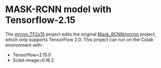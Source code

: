 # MASK-RCNN model with Tensorflow-2.15

The [mrcnn_TF2x15](https://github.com/anh-ntv/mrcnn_TF2x15) project edits the original [Mask_RCNN/mrcnn](https://github.com/alsombra/Mask_RCNN-TF2/tree/master/mrcnn) project, which only supports TensorFlow 2.0. 
This project can run on the Colab environment with:
- Tensorflow=2.15.0
- Scikit-image=0.16.2
